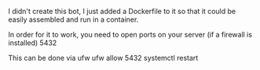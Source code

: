 I didn't create this bot, I just added a Dockerfile to it so that it could be easily assembled and run in a container.

In order for it to work, you need to open ports on your server (if a firewall is installed)
5432

This can be done via ufw 
ufw allow 5432
systemctl restart
